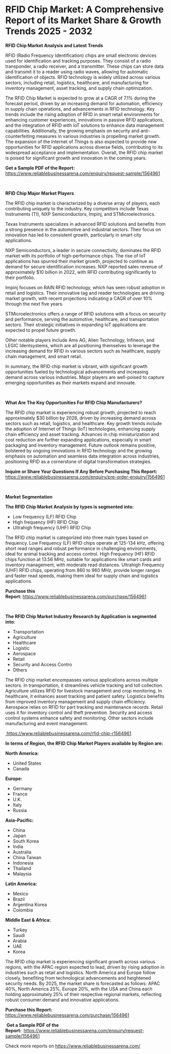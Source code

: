 <p><h1>RFID Chip Market: A Comprehensive Report of its Market Share & Growth Trends 2025 - 2032</h1></p><p><strong>RFID Chip Market Analysis and Latest Trends</strong></p>
<p><p>RFID (Radio Frequency Identification) chips are small electronic devices used for identification and tracking purposes. They consist of a radio transponder, a radio receiver, and a transmitter. These chips can store data and transmit it to a reader using radio waves, allowing for automatic identification of objects. RFID technology is widely utilized across various sectors, including retail, logistics, healthcare, and manufacturing for inventory management, asset tracking, and supply chain optimization.</p><p>The RFID Chip Market is expected to grow at a CAGR of 7.1% during the forecast period, driven by an increasing demand for automation, efficiency in supply chain operations, and advancements in RFID technology. Key trends include the rising adoption of RFID in smart retail environments for enhancing customer experiences, innovations in passive RFID applications, and the integration of RFID with IoT solutions to enhance data management capabilities. Additionally, the growing emphasis on security and anti-counterfeiting measures in various industries is propelling market growth. The expansion of the Internet of Things is also expected to provide new opportunities for RFID applications across diverse fields, contributing to its widespread acceptance and implementation. Overall, the RFID chip market is poised for significant growth and innovation in the coming years.</p></p>
<p><strong>Get a Sample PDF of the Report:&nbsp;</strong> <a href="https://www.reliablebusinessarena.com/enquiry/request-sample/1564961?utm_campaign=3575&utm_medium=2&utm_source=Github&utm_content=ia&utm_term=06042025&utm_id=rfid-chip">https://www.reliablebusinessarena.com/enquiry/request-sample/1564961</a></p>
<p>&nbsp;</p>
<p><strong>RFID Chip Major Market Players</strong></p>
<p><p>The RFID chip market is characterized by a diverse array of players, each contributing uniquely to the industry. Key competitors include Texas Instruments (TI), NXP Semiconductors, Impinj, and STMicroelectronics.</p><p>Texas Instruments specializes in advanced RFID solutions and benefits from a strong presence in the automotive and industrial sectors. Their focus on innovation has led to consistent growth, particularly in smart city applications.</p><p>NXP Semiconductors, a leader in secure connectivity, dominates the RFID market with its portfolio of high-performance chips. The rise of IoT applications has spurred their market growth, projected to continue as demand for secure identification increases. NXP reported sales revenue of approximately $10 billion in 2022, with RFID contributing significantly to their portfolio.</p><p>Impinj focuses on RAIN RFID technology, which has seen robust adoption in retail and logistics. Their innovative tag and reader technologies are driving market growth, with recent projections indicating a CAGR of over 10% through the next five years. </p><p>STMicroelectronics offers a range of RFID solutions with a focus on security and performance, serving the automotive, healthcare, and transportation sectors. Their strategic initiatives in expanding IoT applications are expected to propel future growth.</p><p>Other notable players include Ams AG, Alien Technology, Infineon, and LEGIC Identsystems, which are all positioning themselves to leverage the increasing demand for RFID in various sectors such as healthcare, supply chain management, and smart retail.</p><p>In summary, the RFID chip market is vibrant, with significant growth opportunities fueled by technological advancements and increasing demand across various industries. Major players are well-poised to capture emerging opportunities as their markets expand and innovate. </p></p>
<p>&nbsp;</p>
<p><strong>What Are The Key Opportunities For RFID Chip Manufacturers?</strong></p>
<p><p>The RFID chip market is experiencing robust growth, projected to reach approximately $30 billion by 2026, driven by increasing demand across sectors such as retail, logistics, and healthcare. Key growth trends include the adoption of Internet of Things (IoT) technologies, enhancing supply chain efficiency and asset tracking. Advances in chip miniaturization and cost reduction are further expanding applications, especially in smart packaging and inventory management. Future outlook remains positive, bolstered by ongoing innovations in RFID technology and the growing emphasis on automation and seamless data integration across industries, positioning RFID as a cornerstone of digital transformation strategies.</p></p>
<p><strong>Inquire or Share Your Questions If Any Before Purchasing This Report:</strong> <a href="https://www.reliablebusinessarena.com/enquiry/pre-order-enquiry/1564961?utm_campaign=3575&utm_medium=2&utm_source=Github&utm_content=ia&utm_term=06042025&utm_id=rfid-chip">https://www.reliablebusinessarena.com/enquiry/pre-order-enquiry/1564961</a></p>
<p>&nbsp;</p>
<p><strong>Market Segmentation</strong></p>
<p><strong>The RFID Chip Market Analysis by types is segmented into:</strong></p>
<p><ul><li>Low frequency (LF) RFID Chip</li><li>High frequency (HF) RFID Chip</li><li>Ultrahigh frequency (UHF) RFID Chip</li></ul></p>
<p><p>The RFID chip market is categorized into three main types based on frequency. Low Frequency (LF) RFID chips operate at 125-134 kHz, offering short read ranges and robust performance in challenging environments, ideal for animal tracking and access control. High Frequency (HF) RFID chips function at 13.56 MHz, suitable for applications like smart cards and inventory management, with moderate read distances. Ultrahigh Frequency (UHF) RFID chips, operating from 860 to 960 MHz, provide longer ranges and faster read speeds, making them ideal for supply chain and logistics applications.</p></p>
<p><strong>Purchase this Report:&nbsp;</strong><a href="https://www.reliablebusinessarena.com/purchase/1564961?utm_campaign=3575&utm_medium=2&utm_source=Github&utm_content=ia&utm_term=06042025&utm_id=rfid-chip">https://www.reliablebusinessarena.com/purchase/1564961</a></p>
<p>&nbsp;</p>
<p><strong>The RFID Chip Market Industry Research by Application is segmented into:</strong></p>
<p><ul><li>Transportation</li><li>Agriculture</li><li>Healthcare</li><li>Logistic</li><li>Aerospace</li><li>Retail</li><li>Security and Access Contro</li><li>Others</li></ul></p>
<p><p>The RFID chip market encompasses various applications across multiple sectors. In transportation, it streamlines vehicle tracking and toll collection. Agriculture utilizes RFID for livestock management and crop monitoring. In healthcare, it enhances asset tracking and patient safety. Logistics benefits from improved inventory management and supply chain efficiency. Aerospace relies on RFID for part tracking and maintenance records. Retail uses it for inventory control and theft prevention. Security and access control systems enhance safety and monitoring. Other sectors include manufacturing and event management.</p></p>
<p><a href="https://www.reliablebusinessarena.com/rfid-chip-r1564961?utm_campaign=3575&utm_medium=2&utm_source=Github&utm_content=ia&utm_term=06042025&utm_id=rfid-chip">&nbsp;https://www.reliablebusinessarena.com/rfid-chip-r1564961</a></p>
<p><strong>In terms of Region, the RFID Chip Market Players available by Region are:</strong></p>
<p>
    <p> <strong> North America: </strong>
        <ul>
            <li>United States</li>
            <li>Canada</li>
        </ul>
        </p> 
    <p> <strong> Europe: </strong>
        <ul>
            <li>Germany</li>
            <li>France</li>
            <li>U.K.</li>
            <li>Italy</li>
            <li>Russia</li>
        </ul>
        </p> 
    <p> <strong> Asia-Pacific: </strong>
        <ul>
            <li>China</li>
            <li>Japan</li>
            <li>South Korea</li>
            <li>India</li>
            <li>Australia</li>
            <li>China Taiwan</li>
            <li>Indonesia</li>
            <li>Thailand</li>
            <li>Malaysia</li>
        </ul>
        </p> 
    <p> <strong> Latin America: </strong>
        <ul>
            <li>Mexico</li>
            <li>Brazil</li>
            <li>Argentina Korea</li>
            <li>Colombia</li>
        </ul>
        </p> 
    <p> <strong> Middle East & Africa: </strong>
        <ul>
            <li>Turkey</li>
            <li>Saudi</li>
            <li>Arabia</li>
            <li>UAE</li>
            <li>Korea</li>
        </ul>
    </p>
    </p>
<p><p>The RFID chip market is experiencing significant growth across various regions, with the APAC region expected to lead, driven by rising adoption in industries such as retail and logistics. North America and Europe follow closely, benefiting from technological advancements and heightened security needs. By 2025, the market share is forecasted as follows: APAC 40%, North America 25%, Europe 20%, with the USA and China each holding approximately 25% of their respective regional markets, reflecting robust consumer demand and innovative applications.</p></p>
<p><strong>Purchase this Report: </strong><a href="https://www.reliablebusinessarena.com/purchase/1564961?utm_campaign=3575&utm_medium=2&utm_source=Github&utm_content=ia&utm_term=06042025&utm_id=rfid-chip">https://www.reliablebusinessarena.com/purchase/1564961</a></p>
<p>&nbsp;<strong>Get a Sample PDF of the Report:&nbsp;&nbsp;</strong><a href="https://www.reliablebusinessarena.com/enquiry/request-sample/1564961?utm_campaign=3575&utm_medium=2&utm_source=Github&utm_content=ia&utm_term=06042025&utm_id=rfid-chip">https://www.reliablebusinessarena.com/enquiry/request-sample/1564961</a></p>
<p><strong></strong></p>
<p>Check more reports on <a href="https://www.reliablebusinessarena.com/?utm_campaign=3575&utm_medium=2&utm_source=Github&utm_content=ia&utm_term=06042025&utm_id=rfid-chip">https://www.reliablebusinessarena.com/</a></p>